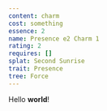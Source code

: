 ```yaml
---
content: charm
cost: something
essence: 2
name: Presence e2 Charm 1
rating: 2
requires: []
splat: Second Sunrise
trait: Presence
tree: Force
---
```


Hello **world**!
